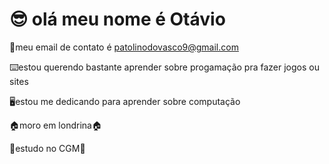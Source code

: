 # 😎 olá meu nome é Otávio
 🤫meu email de contato é patolinodovasco9@gmail.com
 
 ⌨️estou querendo bastante aprender sobre progamação pra fazer jogos ou sites 
 
 🖥️estou me dedicando para aprender sobre computação 
 
🏠moro em londrina🏠

📖estudo no CGM📖
